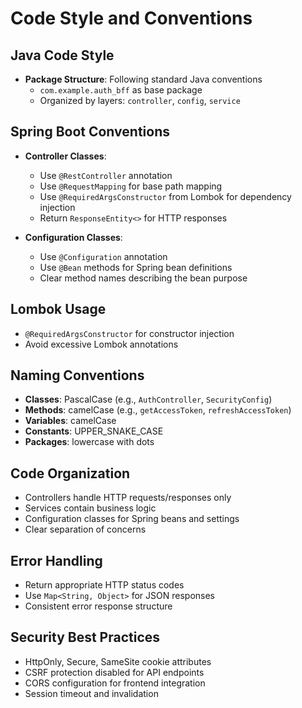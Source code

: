 # Code Style and Conventions

## Java Code Style
- **Package Structure**: Following standard Java conventions
  - `com.example.auth_bff` as base package
  - Organized by layers: `controller`, `config`, `service`

## Spring Boot Conventions
- **Controller Classes**: 
  - Use `@RestController` annotation
  - Use `@RequestMapping` for base path mapping
  - Use `@RequiredArgsConstructor` from Lombok for dependency injection
  - Return `ResponseEntity<>` for HTTP responses

- **Configuration Classes**:
  - Use `@Configuration` annotation
  - Use `@Bean` methods for Spring bean definitions
  - Clear method names describing the bean purpose

## Lombok Usage
- `@RequiredArgsConstructor` for constructor injection
- Avoid excessive Lombok annotations

## Naming Conventions
- **Classes**: PascalCase (e.g., `AuthController`, `SecurityConfig`)
- **Methods**: camelCase (e.g., `getAccessToken`, `refreshAccessToken`)
- **Variables**: camelCase
- **Constants**: UPPER_SNAKE_CASE
- **Packages**: lowercase with dots

## Code Organization
- Controllers handle HTTP requests/responses only
- Services contain business logic
- Configuration classes for Spring beans and settings
- Clear separation of concerns

## Error Handling
- Return appropriate HTTP status codes
- Use `Map<String, Object>` for JSON responses
- Consistent error response structure

## Security Best Practices
- HttpOnly, Secure, SameSite cookie attributes
- CSRF protection disabled for API endpoints
- CORS configuration for frontend integration
- Session timeout and invalidation